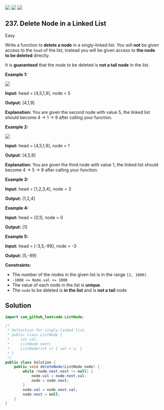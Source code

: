 [![](https://img.shields.io/github/stars/javadev/LeetCode-in-Java?label=Stars&style=flat-square)](https://github.com/javadev/LeetCode-in-Java)
[![](https://img.shields.io/github/forks/javadev/LeetCode-in-Java?label=Fork%20me%20on%20GitHub%20&style=flat-square)](https://github.com/javadev/LeetCode-in-Java/fork)
[![](https://img.shields.io/badge/-LeetCode%20in%20Kotlin-blue?style=flat-square)](https://github.com/javadev/LeetCode-in-Kotlin)

## 237\. Delete Node in a Linked List

Easy

Write a function to **delete a node** in a singly-linked list. You will **not** be given access to the `head` of the list, instead you will be given access to **the node to be deleted** directly.

It is **guaranteed** that the node to be deleted is **not a tail node** in the list.

**Example 1:**

![](https://assets.leetcode.com/uploads/2020/09/01/node1.jpg)

**Input:** head = [4,5,1,9], node = 5

**Output:** [4,1,9]

**Explanation:** You are given the second node with value 5, the linked list should become 4 -> 1 -> 9 after calling your function. 

**Example 2:**

![](https://assets.leetcode.com/uploads/2020/09/01/node2.jpg)

**Input:** head = [4,5,1,9], node = 1

**Output:** [4,5,9]

**Explanation:** You are given the third node with value 1, the linked list should become 4 -> 5 -> 9 after calling your function. 

**Example 3:**

**Input:** head = [1,2,3,4], node = 3

**Output:** [1,2,4] 

**Example 4:**

**Input:** head = [0,1], node = 0

**Output:** [1] 

**Example 5:**

**Input:** head = [-3,5,-99], node = -3

**Output:** [5,-99] 

**Constraints:**

*   The number of the nodes in the given list is in the range `[2, 1000]`.
*   `-1000 <= Node.val <= 1000`
*   The value of each node in the list is **unique**.
*   The `node` to be deleted is **in the list** and is **not a tail** node

## Solution

```java
import com_github_leetcode.ListNode;

/*
 * Definition for singly-linked list.
 * public class ListNode {
 *     int val;
 *     ListNode next;
 *     ListNode(int x) { val = x; }
 * }
 */
public class Solution {
    public void deleteNode(ListNode node) {
        while (node.next.next != null) {
            node.val = node.next.val;
            node = node.next;
        }
        node.val = node.next.val;
        node.next = null;
    }
}
```